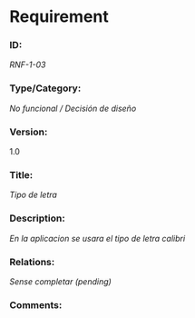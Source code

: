 # Requirement 
### ID: 
_RNF-1-03_

### Type/Category: 
_No funcional / Decisión de diseño_

### Version: 
1.0 

### Title: 
_Tipo de letra_

### Description: 
_En la aplicacion se usara el tipo de letra calibri_

### Relations: 
_Sense completar (pending)_ 

### Comments:
